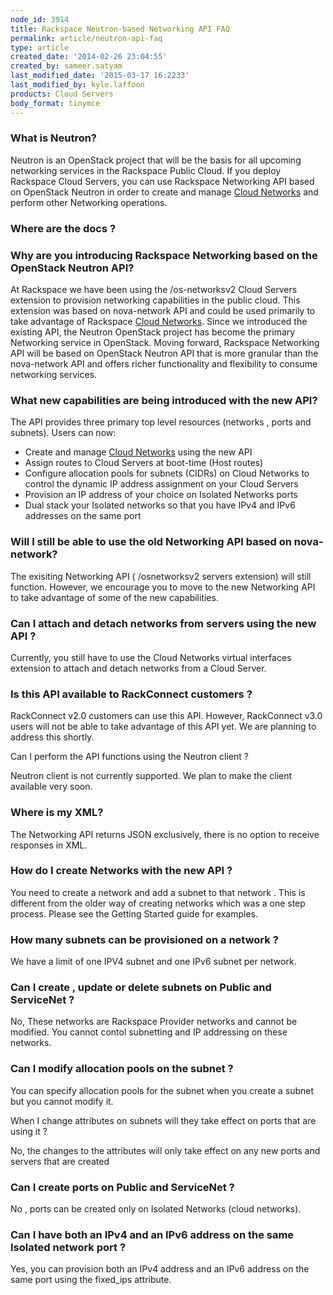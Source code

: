 ```yaml
---
node_id: 3914
title: Rackspace Neutron-based Networking API FAQ
permalink: article/neutron-api-faq
type: article
created_date: '2014-02-26 23:04:55'
created_by: sameer.satyam
last_modified_date: '2015-03-17 16:2233'
last_modified_by: kyle.laffoon
products: Cloud Servers
body_format: tinymce
---
```


### What is Neutron? 

Neutron is an OpenStack project that will be the basis for all upcoming
networking services in the Rackspace Public Cloud. If you deploy
Rackspace Cloud Servers, you can use Rackspace Networking API based on
OpenStack Neutron in order to create and manage [Cloud
Networks](http://www.rackspace.com/cloud/networks/) and perform other
Networking operations.

### Where are the docs ?

 

### Why are you introducing Rackspace Networking based on the OpenStack Neutron API?

At Rackspace we have been using  the /os-networksv2 Cloud Servers
extension to provision networking capabilities in the public cloud. This
extension was based on nova-network API and could be used primarily to
take advantage of Rackspace [Cloud
Networks](http://www.rackspace.com/cloud/networks/). Since we introduced
the existing API, the Neutron OpenStack project has become the primary
Networking service in OpenStack. Moving forward, Rackspace Networking
API will be based on OpenStack Neutron API that is more granular than
the nova-network API and offers richer functionality and flexibility to
consume networking services. 

### What new capabilities are being introduced with the new API? 

The API provides three primary top level resources (networks , ports and
subnets). Users can now:

-   Create and manage [Cloud
    Networks](http://www.rackspace.com/cloud/networks/) using the new
    API
-   Assign routes to Cloud Servers at boot-time (Host routes)
-   Configure allocation pools for subnets (CIDRs) on Cloud Networks to
    control the dynamic IP address assignment on your Cloud Servers
-   Provision an IP address of your choice on Isolated Networks ports
-   Dual stack your Isolated networks so that you have IPv4 and IPv6
    addresses on the same port

### Will I still be able to use the old Networking API based on nova-network?

The exisiting Networking API ( /osnetworksv2 servers extension) will
still function. However, we encourage you to move to the new Networking
API to take advantage of some of the new capabilities.

### Can I attach and detach networks from servers using the new API ?

Currently, you still have to use the Cloud Networks virtual interfaces
extension to attach and detach networks from a Cloud Server. 

### Is this API available to RackConnect customers ?

RackConnect v2.0 customers can use this API. However, RackConnect v3.0
users will not be able to take advantage of this API yet. We are
planning to address this shortly.

Can I perform the API functions using the Neutron client ?

Neutron client is not currently supported. We plan to make the
client available very soon.

### Where is my XML?

The Networking API returns JSON exclusively, there is no option to
receive responses in XML.

### How do I create Networks with the new API ?

You need to create a network and add a subnet to that network . This is
different from the older way of creating networks which was a one step
process. Please see the Getting Started guide for examples.

### How many subnets can be provisioned on a network ?

We have a limit of one IPV4 subnet and one IPv6 subnet per network.

### Can I create , update or delete subnets on Public and ServiceNet ?

No, These networks are Rackspace Provider networks and cannot be
modified. You cannot contol subnetting and IP addressing on these
networks.

### Can I modify allocation pools on the subnet ?

You can specify allocation pools for the subnet when you create a subnet
but you cannot modify it. 

When I change attributes on subnets will they take effect on ports that
are using it ?

No, the changes to the attributes will only take effect on any new ports
and servers that are created

### Can I create ports on Public and ServiceNet ?

No , ports can be created only on Isolated Networks (cloud networks).

### Can I have both an IPv4 and an IPv6 address on the same Isolated network port ?

Yes, you can provision both an IPv4 address and an IPv6 address on the
same port using the fixed\_ips attribute.

 

